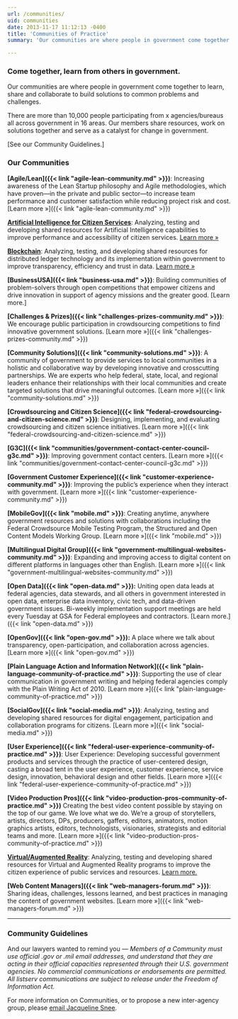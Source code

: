 ```yaml
---
url: /communities/
uid: communities
date: 2013-11-17 11:12:13 -0400
title: 'Communities of Practice'
summary: 'Our communities are where people in government come together to learn, share and collaborate to build solutions to common problems and challenges.'

---
```


### Come together, learn from others in government.

Our communities are where people in government come together to learn, share and collaborate to build solutions to common problems and challenges.

There are more than 10,000 people participating from x agencies/bureaus all across government in 16 areas. Our members share resources, work on solutions together and serve as a catalyst for  change in government.

[See our Community Guidelines.]

### Our Communities

**[Agile/Lean]({{< link "agile-lean-community.md" >}})**: Increasing awareness of the Lean Startup philosophy and Agile methodologies, which have proven—in the private and public sector—to increase team performance and customer satisfaction while reducing project risk and cost.
[Learn&nbsp;more&nbsp;»]({{< link "agile-lean-community.md" >}})

**[Artificial Intelligence for Citizen Services](https://www.gsa.gov/technology/government-it-initiatives/emerging-citizen-technology/artificial-intelligence-for-citizen-services)**: Analyzing, testing and developing shared resources for Artificial Intelligence capabilities to improve performance and accessibility of citizen services.
[Learn&nbsp;more&nbsp;»](https://www.gsa.gov/technology/government-it-initiatives/emerging-citizen-technology/artificial-intelligence-for-citizen-services)

**[Blockchain](https://www.gsa.gov/technology/government-it-initiatives/emerging-citizen-technology/blockchain)**: Analyzing, testing, and developing shared resources for distributed ledger technology and its implementation within government to improve transparency, efficiency and trust in data.
[Learn&nbsp;more&nbsp;»](https://www.gsa.gov/technology/government-it-initiatives/emerging-citizen-technology/blockchain)

**[BusinessUSA]({{< link "business-usa.md" >}})**: Building communities of problem-solvers through open competitions that empower citizens and drive innovation in support of agency missions and the greater good.
[Learn more.]

**[Challenges & Prizes]({{< link "challenges-prizes-community.md" >}})**: We encourage public participation in crowdsourcing competitions to find innovative government solutions.
[Learn&nbsp;more&nbsp;»]({{< link "challenges-prizes-community.md" >}})

**[Community Solutions]({{< link "community-solutions.md" >}})**: A community of government to provide services to local communities in a holistic and collaborative way by developing innovative and crosscutting partnerships. We are experts who help federal, state, local, and regional leaders enhance their relationships with their local communities and create targeted solutions that drive meaningful outcomes.
[Learn&nbsp;more&nbsp;»]({{< link "community-solutions.md" >}})

**[Crowdsourcing and Citizen Science]({{< link "federal-crowdsourcing-and-citizen-science.md" >}})**: Designing, implementing, and evaluating crowdsourcing and citizen science initiatives.
[Learn&nbsp;more&nbsp;»]({{< link "federal-crowdsourcing-and-citizen-science.md" >}})

**[G3C]({{< link "communities/government-contact-center-council-g3c.md" >}})**: Improving government contact centers.
[Learn&nbsp;more&nbsp;»]({{< link "communities/government-contact-center-council-g3c.md" >}})

**[Government Customer Experience]({{< link "customer-experience-community.md" >}})**: Improving the public’s experience when they interact with government.
[Learn&nbsp;more&nbsp;»]({{< link "customer-experience-community.md" >}})

**[MobileGov]({{< link "mobile.md" >}})**: Creating anytime, anywhere government resources and solutions with collaborations including the Federal Crowdsource Mobile Testing Program, the Structured and Open Content Models Working Group.
[Learn&nbsp;more&nbsp;»]({{< link "mobile.md" >}})

**[Multilingual Digital Group]({{< link "government-multilingual-websites-community.md" >}})**: Expanding and improving access to digital content on different platforms in languages other than English.
[Learn&nbsp;more&nbsp;»]({{< link "government-multilingual-websites-community.md" >}})

**[Open Data]({{< link "open-data.md" >}}):** Uniting open data leads at federal agencies, data stewards, and all others in government interested in open data, enterprise data inventory, civic tech, and data-driven government issues. Bi-weekly implementation support meetings are held every Tuesday at GSA for Federal employees and contractors.
[Learn more.]({{< link "open-data.md" >}})

**[OpenGov]({{< link "open-gov.md" >}}):** A place where we talk about transparency, open-participation, and collaboration across agencies. [Learn&nbsp;more&nbsp;»]({{< link "open-gov.md" >}})

**[Plain Language Action and Information Network]({{< link "plain-language-community-of-practice.md" >}})**: Supporting the use of clear communication in government writing and helping federal agencies comply with the Plain Writing Act of 2010.
[Learn&nbsp;more&nbsp;»]({{< link "plain-language-community-of-practice.md" >}})

**[SocialGov]({{< link "social-media.md" >}})**: Analyzing, testing and developing shared resources for digital engagement, participation and collaboration programs for citizens.
[Learn&nbsp;more&nbsp;»]({{< link "social-media.md" >}})

**[User Experience]({{< link "federal-user-experience-community-of-practice.md" >}})**: User Experience: Developing successful government products and services through the practice of user-centered design, casting a broad tent in the user experience, customer experience, service design, innovation, behavioral design and other fields.
[Learn&nbsp;more&nbsp;»]({{< link "federal-user-experience-community-of-practice.md" >}})

**[Video Production Pros]({{< link "video-production-pros-community-of-practice.md" >}})** Creating the best video content possible by staying on the top of our game. We love what we do. We’re a group of storytellers, artists, directors, DPs, producers, gaffers, editors, animators, motion graphics artists, editors, technologists, visionaries, strategists and editorial teams and more.
[Learn&nbsp;more&nbsp;»]({{< link "video-production-pros-community-of-practice.md" >}})

**[Virtual/Augmented Reality](https://www.gsa.gov/technology/government-it-initiatives/emerging-citizen-technology/virtual-and-augmented-reality)**: Analyzing, testing and developing shared resources for Virtual and Augmented Reality programs to improve the citizen experience of public services and resources.
[Learn more.](https://www.gsa.gov/technology/government-it-initiatives/emerging-citizen-technology/virtual-and-augmented-reality)

**[Web Content Managers]({{< link "web-managers-forum.md" >}})**: Sharing ideas, challenges, lessons learned, and best practices in managing the content of government websites.
[Learn&nbsp;more&nbsp;»]({{< link "web-managers-forum.md" >}})

---

### Community Guidelines

And our lawyers wanted to remind you — _Members of a Community must use official .gov or .mil email addresses, and understand that they are acting in their official capacities represented through their U.S. government agencies. No commercial communications or endorsements are permitted. All listserv communications are subject to release under the Freedom of Information Act._

For more information on Communities, or to propose a new inter-agency group, please [email Jacqueline Snee](mailto:jacqueline.snee@gsa.gov?subject=Communities).
